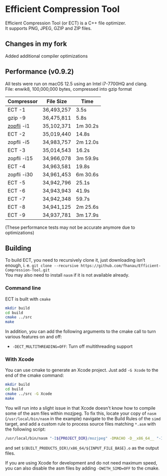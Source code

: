 Efficient Compression Tool
============================

Efficient Compression Tool (or ECT) is a C++ file optimizer.  
It supports PNG, JPEG, GZIP and ZIP files.

Changes in my fork
-------------------------
Added additional compiler optimizations

Performance (v0.9.2)
-------------------------
All tests were run on macOS 12.5 using an Intel i7-7700HQ and clang.  
File: enwik8, 100,000,000 bytes, compressed into gzip format

|  Compressor    |  File Size   | Time       |
|  ----------    |  -----       | ---------- |
|  ECT -1        |  36,493,257  |      3.5s  |
|  gzip -9       |  36,475,811  |      5.8s  |
| [zopfli] -i1   |  35,102,371  |  1m 30.2s  |
|  ECT -2        |  35,019,440  |     14.8s  |
|  zopfli -i5    |  34,983,757  |  2m 12.0s  |
|  ECT -3        |  35,014,543  |     16.2s  |
|  zopfli -i15   |  34,966,078  |  3m 59.9s  |
|  ECT -4        |  34,963,581  |     19.8s  |
|  zopfli -i30   |  34,961,453  |  6m 30.6s  |
|  ECT -5        |  34,942,796  |     25.1s  |
|  ECT -6        |  34,943,943  |     41.9s  |
|  ECT -7        |  34,942,348  |     59.7s  |
|  ECT -8        |  34,941,125  |  2m 25.6s  |
|  ECT -9        |  34,937,781  |  3m 17.9s  |


(These performance tests may not be accurate anymore due to optimizations)

[zopfli]: https://github.com/google/zopfli

## Building
To build ECT, you need to recursively clone it, just downloading isn’t enough, i. e. `git clone --recursive https://github.com/fhanau/Efficient-Compression-Tool.git`  
You may also need to install `nasm` if it is not available already.

### Command line
ECT is built with `cmake`  
```bash
mkdir build
cd build
cmake ../src
make
```

In addition, you can add the following arguments to the cmake call to turn various features on and off:  
- `-DECT_MULTITHREADING=OFF`: Turn off multithreading support

### With Xcode
You can use cmake to generate an Xcode project.  Just add `-G Xcode` to the end of the cmake command:
```bash
mkdir build
cd build
cmake ../src -G Xcode
make
```
You will run into a slight issue in that Xcode doesn't know how to compile some of the asm files within mozjpeg.  To fix this, locate your copy of `nasm` (`/usr/local/bin/nasm` in the example) navigate to the Build Rules of the `simd` target, and add a custom rule to process source files matching `*.asm` with the following script:
```sh
/usr/local/bin/nasm "-I${PROJECT_DIR}/mozjpeg" -DMACHO -D__x86_64__ "-I${PROJECT_DIR}/mozjpeg/simd/nasm/" "-I${PROJECT_DIR}/mozjpeg/simd/x86_64/" -f macho64 -o "${BUILT_PRODUCTS_DIR}/x86_64/${INPUT_FILE_BASE}.o" "${INPUT_FILE_PATH}"
```
and set `$(BUILT_PRODUCTS_DIR)/x86_64/${INPUT_FILE_BASE}.o` as the output files.

If you are using Xcode for development and do not need maximum speed, you can also disable the asm files by adding `-DWITH_SIMD=OFF` to the cmake.
